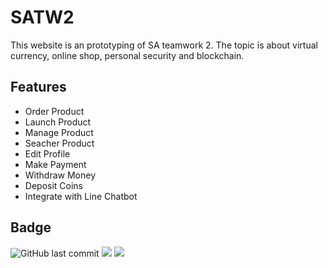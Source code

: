 # SATW2
This website is an prototyping of SA teamwork 2. The topic is about virtual currency, online shop, personal security and blockchain.

## Features
- Order Product
- Launch Product
- Manage Product
- Seacher Product
- Edit Profile
- Make Payment
- Withdraw Money
- Deposit Coins
- Integrate with Line Chatbot

## Badge
![GitHub last commit](https://img.shields.io/github/last-commit/linziyou0601/SATW2?style=for-the-badge) ![](https://img.shields.io/badge/language-java-blue.svg?style=for-the-badge) ![](https://img.shields.io/badge/author-linziyou0601-red.svg?style=for-the-badge)